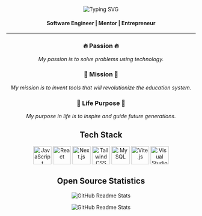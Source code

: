 <p align="center">
  <img src="https://readme-typing-svg.herokuapp.com?font=DM+Sans&weight=500&size=30&duration=4500&pause=1000&color=5EF275&center=true&vCenter=true&multiline=true&width=500&height=100&lines=Oh%2C+hi+there!;Ner+here" alt="Typing SVG" />
</p>

<h4 align="center">Software Engineer | Mentor | Entrepreneur</h4>

---

<h3 align="center">🔥 Passion 🔥</h3>

<p align="center">
  <i>My passion is to solve problems using technology.</i>
</p>

<h3 align="center">🎯 Mission 🎯</h3>

<p align="center">
  <i>My mission is to invent tools that will revolutionize the education system.</i>
</p>

<h3 align="center">🌟 Life Purpose 🌟</h3>

<p align="center">
  <i>My purpose in life is to inspire and guide future generations.</i>
</p>

<h2 align="center">Tech Stack</h2>

<p align="center">
  <img height="48" src="https://raw.githubusercontent.com/gilbarbara/logos/master/logos/javascript.svg" alt="JavaScript" />
  <img height="48" src="https://raw.githubusercontent.com/gilbarbara/logos/master/logos/react.svg" alt="React" />
  <img height="48" src="https://raw.githubusercontent.com/gilbarbara/logos/master/logos/nextjs-icon.svg" alt="Next.js" />
  <img height="48" src="https://raw.githubusercontent.com/gilbarbara/logos/master/logos/tailwindcss-icon.svg" alt="Tailwind CSS" />
  <img height="48" src="https://raw.githubusercontent.com/gilbarbara/logos/master/logos/mysql.svg" alt="MySQL" />
  <img height="48" src="https://raw.githubusercontent.com/gilbarbara/logos/master/logos/vitejs.svg" alt="Vite.js" />
  <img height="48" src="https://raw.githubusercontent.com/gilbarbara/logos/master/logos/visual-studio-code.svg" alt="Visual Studio Code" />
</p>

<h2 align="center">Open Source Statistics</h2>

<p align="center">
  <img src="https://github-readme-stats.vercel.app/api/top-langs/?username=nerkarso&langs_count=10&layout=compact" alt="GitHub Readme Stats" />
</p>

<p align="center">
  <img src="https://github-readme-stats.vercel.app/api?username=nerkarso&show_icons=true&theme=vue&custom_title=GitHub%20Stats&hide_border=false" alt="GitHub Readme Stats" />
</p>
